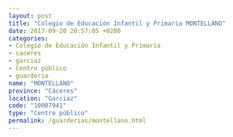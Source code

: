 ```yaml
---
layout: post
title: "Colegio de Educación Infantil y Primaria MONTELLANO"
date: 2017-09-20 20:57:05 +0200
categories:
- Colegio de Educación Infantil y Primaria
- caceres
- garciaz
- Centro público
- guarderia
name: "MONTELLANO"
province: "Cáceres"
location: "Garciaz"
code: "10007941"
type: "Centro público"
permalink: /guarderias/montellano.html
---
```

